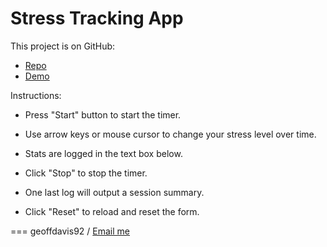 # Stress Tracking App

This project is on GitHub:

* [Repo](https://github.com/geoffdavis92/stresstrackingapp)
* [Demo](http://geoffdavis92.github.io/stresstrackingapp/)

Instructions:

* Press "Start" button to start the timer.

* Use arrow keys or mouse cursor to change your stress level over time.

* Stats are logged in the text box below.

* Click "Stop" to stop the timer.

* One last log will output a session summary.

* Click "Reset" to reload and reset the form.

===
geoffdavis92 / <a href="mailto:gdavis5@harding.edu">Email me</a>
